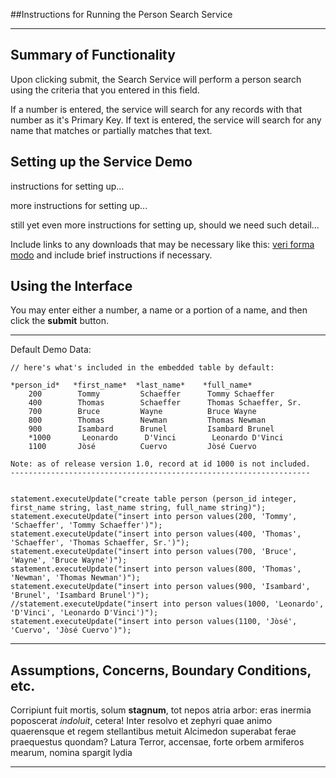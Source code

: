
##Instructions for Running the Person Search Service

---

## Summary of Functionality
Upon clicking submit, the Search Service will perform a person search using the criteria that you entered in this field.

If a number is entered, the service will search for any records with that number as it's Primary Key.
If text is entered, the service will search for any name that matches or partially matches that text.


## Setting up the Service Demo
instructions for setting up...

more instructions for setting up...

still yet even more instructions for setting up, should we need such detail...

Include links to any downloads that may be necessary like this: [veri forma
modo](http://secum.com/dentes) and include brief instructions if necessary.



## Using the Interface
You may enter either a number, a name or a portion of a name, and then click the **submit** button.



---

Default Demo Data:

    // here's what's included in the embedded table by default:

    *person_id*   *first_name*  *last_name*    *full_name*
        200        Tommy         Schaeffer      Tommy Schaeffer
        400        Thomas        Schaeffer      Thomas Schaeffer, Sr.
        700        Bruce         Wayne          Bruce Wayne
        800        Thomas        Newman         Thomas Newman
        900        Isambard      Brunel         Isambard Brunel
        *1000       Leonardo      D'Vinci        Leonardo D'Vinci
        1100       Jòsé          Cuervo         Jòsé Cuervo

    Note: as of release version 1.0, record at id 1000 is not included.
    -------------------------------------------------------------------


    statement.executeUpdate("create table person (person_id integer, first_name string, last_name string, full_name string)");
    statement.executeUpdate("insert into person values(200, 'Tommy', 'Schaeffer', 'Tommy Schaeffer')");
    statement.executeUpdate("insert into person values(400, 'Thomas', 'Schaeffer', 'Thomas Schaeffer, Sr.')");
    statement.executeUpdate("insert into person values(700, 'Bruce', 'Wayne', 'Bruce Wayne')");
    statement.executeUpdate("insert into person values(800, 'Thomas', 'Newman', 'Thomas Newman')");
    statement.executeUpdate("insert into person values(900, 'Isambard', 'Brunel', 'Isambard Brunel')");
    //statement.executeUpdate("insert into person values(1000, 'Leonardo', 'D'Vinci', 'Leonardo D'Vinci')");
    statement.executeUpdate("insert into person values(1100, 'Jòsé', 'Cuervo', 'Jòsé Cuervo')");




---


## Assumptions, Concerns, Boundary Conditions, etc.
Corripiunt fuit mortis, solum **stagnum**, tot nepos atria arbor: eras inermia
poposcerat *indoluit*, cetera! Inter resolvo et zephyri quae animo quaerensque
et regem stellantibus metuit Alcimedon superabat ferae praequestus quondam?
Latura Terror, accensae, forte orbem armiferos mearum, nomina spargit lydia


---

